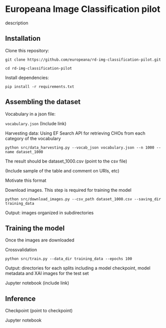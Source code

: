 # Europeana Image Classification pilot

description

## Installation

Clone this repository:

`git clone https://github.com/europeana/rd-img-classification-pilot.git`

`cd rd-img-classification-pilot`

Install dependencies:

`pip install -r requirements.txt`


## Assembling the dataset

Vocabulary in a json file:

`vocabulary.json` (Include link)


Harvesting data: Using EF Search API for retrieving CHOs from each category of the vocabulary

`python src/data_harvesting.py --vocab_json vocabulary.json --n 1000 --name dataset_1000`

The result should be dataset_1000.csv (point to the csv file)

(Include sample of the table and comment on URIs, etc)

Motivate this format

Download images. This step is required for training the model

`python src/download_images.py --csv_path dataset_1000.csv --saving_dir training_data`

Output: images organized in subdirectories


## Training the model

Once the images are downloaded

Crossvalidation

`python src/train.py --data_dir training_data --epochs 100`

Output: directories for each splits including a model checkpoint, model metadata and XAI images for the test set


Jupyter notebook (include link)


## Inference

Checkpoint (point to checkpoint)

Jupyter notebook



